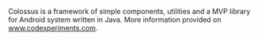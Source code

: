 Colossus is a framework of simple components, utilities and a MVP library for Android system written in Java. More information provided on www.codexperiments.com.